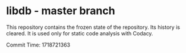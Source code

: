 # libdb - master branch

This repository contains the frozen state of the repository.
Its history is cleared. It is used only for static code
analysis with Codacy.

Commit Time: 1718721363